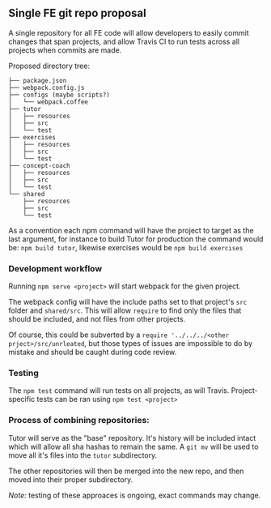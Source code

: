 ## Single FE git repo proposal

A single repository for all FE code will allow developers to easily commit changes that span projects, and allow Travis CI to run tests across all projects when commits are made.

Proposed directory tree:

```
├── package.json
├── webpack.config.js
├── configs (maybe scripts?)
│   └── webpack.coffee
├── tutor
│   ├── resources
│   ├── src
│   └── test
├── exercises
│   ├── resources
│   ├── src
│   └── test
├── concept-coach
│   ├── resources
│   ├── src
│   └── test
└── shared
    ├── resources
    ├── src
    └── test
```

As a convention each npm command will have the project to target as the last argument, for instance to build Tutor for production the command would be: `npm build tutor`, likewise exercises would be `npm build exercises`

### Development workflow

Running `npm serve <project>` will start webpack for the given project.

The webpack config will have the include paths set to that project's `src` folder and `shared/src`. This will allow `require` to find only the files that should be included, and not files from other projects.

Of course, this could be subverted by a `require '../../../<other prject>/src/unrleated`, but those types of issues are impossible to do by mistake and should be caught during code review.

### Testing

The `npm test` command will run tests on all projects, as will Travis.  Project-specific tests can be ran using `npm test <project>`

### Process of combining repositories:

Tutor will serve as the "base" repository.  It's history will be included intact which will allow all sha hashas to remain the same.  A `git mv` will be used to move all it's files into the `tutor` subdirectory.

The other repositories will then be merged into the new repo, and then moved into their proper subdirectory.

*Note:* testing of these approaces is ongoing, exact commands may change.
